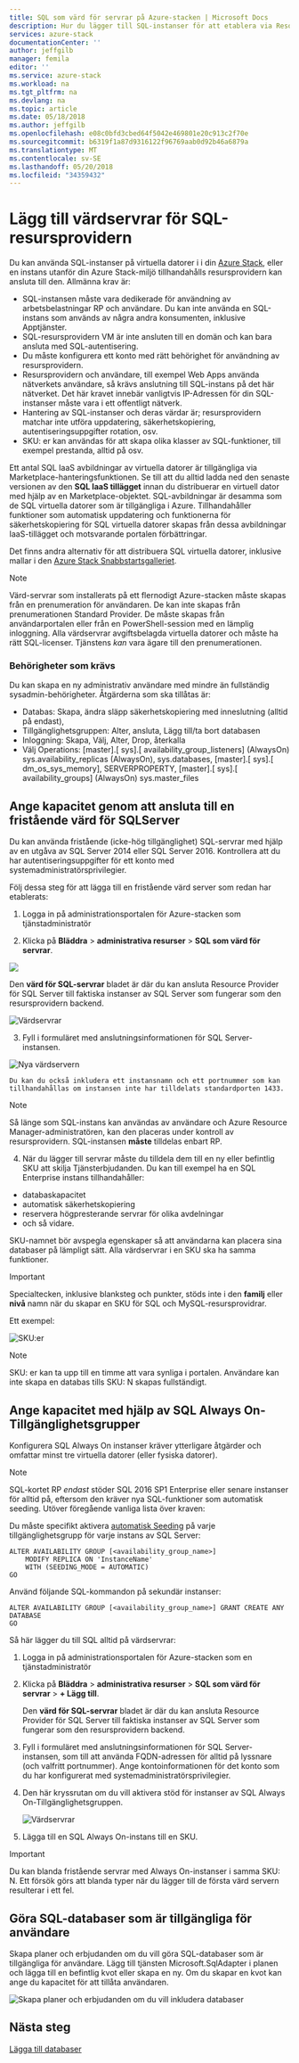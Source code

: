 ```yaml
---
title: SQL som värd för servrar på Azure-stacken | Microsoft Docs
description: Hur du lägger till SQL-instanser för att etablera via Resource Provider för SQL-kort
services: azure-stack
documentationCenter: ''
author: jeffgilb
manager: femila
editor: ''
ms.service: azure-stack
ms.workload: na
ms.tgt_pltfrm: na
ms.devlang: na
ms.topic: article
ms.date: 05/18/2018
ms.author: jeffgilb
ms.openlocfilehash: e08c0bfd3cbed64f5042e469801e20c913c2f70e
ms.sourcegitcommit: b6319f1a87d9316122f96769aab0d92b46a6879a
ms.translationtype: MT
ms.contentlocale: sv-SE
ms.lasthandoff: 05/20/2018
ms.locfileid: "34359432"
---
```

# <a name="add-hosting-servers-for-the-sql-resource-provider"></a>Lägg till värdservrar för SQL-resursprovidern
Du kan använda SQL-instanser på virtuella datorer i i din [Azure Stack](azure-stack-poc.md), eller en instans utanför din Azure Stack-miljö tillhandahålls resursprovidern kan ansluta till den. Allmänna krav är:

* SQL-instansen måste vara dedikerade för användning av arbetsbelastningar RP och användare. Du kan inte använda en SQL-instans som används av några andra konsumenten, inklusive Apptjänster.
* SQL-resursprovidern VM är inte ansluten till en domän och kan bara ansluta med SQL-autentisering.
* Du måste konfigurera ett konto med rätt behörighet för användning av resursprovidern.
* Resursprovidern och användare, till exempel Web Apps använda nätverkets användare, så krävs anslutning till SQL-instans på det här nätverket. Det här kravet innebär vanligtvis IP-Adressen för din SQL-instanser måste vara i ett offentligt nätverk.
* Hantering av SQL-instanser och deras värdar är; resursprovidern matchar inte utföra uppdatering, säkerhetskopiering, autentiseringsuppgifter rotation, osv.
* SKU: er kan användas för att skapa olika klasser av SQL-funktioner, till exempel prestanda, alltid på osv.

Ett antal SQL IaaS avbildningar av virtuella datorer är tillgängliga via Marketplace-hanteringsfunktionen. Se till att du alltid ladda ned den senaste versionen av den **SQL IaaS tillägget** innan du distribuerar en virtuell dator med hjälp av en Marketplace-objektet. SQL-avbildningar är desamma som de SQL virtuella datorer som är tillgängliga i Azure. Tillhandahåller funktioner som automatisk uppdatering och funktionerna för säkerhetskopiering för SQL virtuella datorer skapas från dessa avbildningar IaaS-tillägget och motsvarande portalen förbättringar.

Det finns andra alternativ för att distribuera SQL virtuella datorer, inklusive mallar i den [Azure Stack Snabbstartsgalleriet](https://github.com/Azure/AzureStack-QuickStart-Templates).

> [!NOTE]
> Värd-servrar som installerats på ett flernodigt Azure-stacken måste skapas från en prenumeration för användaren. De kan inte skapas från prenumerationen Standard Provider. De måste skapas från användarportalen eller från en PowerShell-session med en lämplig inloggning. Alla värdservrar avgiftsbelagda virtuella datorer och måste ha rätt SQL-licenser. Tjänstens _kan_ vara ägare till den prenumerationen.


### <a name="required-privileges"></a>Behörigheter som krävs

Du kan skapa en ny administrativ användare med mindre än fullständig sysadmin-behörigheter. Åtgärderna som ska tillåtas är:

- Databas: Skapa, ändra släpp säkerhetskopiering med inneslutning (alltid på endast),
- Tillgänglighetsgruppen: Alter, ansluta, Lägg till/ta bort databasen
- Inloggning: Skapa, Välj, Alter, Drop, återkalla
- Välj Operations: \[master\].\[ sys\].\[ availability_group_listeners\] (AlwaysOn) sys.availability_replicas (AlwaysOn), sys.databases, \[master\].\[ sys\].\[ dm_os_sys_memory\], SERVERPROPERTY, \[master\].\[ sys\].\[ availability_groups\] (AlwaysOn) sys.master_files



## <a name="provide-capacity-by-connecting-to-a-standalone-hosting-sql-server"></a>Ange kapacitet genom att ansluta till en fristående värd för SQLServer
Du kan använda fristående (icke-hög tillgänglighet) SQL-servrar med hjälp av en utgåva av SQL Server 2014 eller SQL Server 2016. Kontrollera att du har autentiseringsuppgifter för ett konto med systemadministratörsprivilegier.

Följ dessa steg för att lägga till en fristående värd server som redan har etablerats:

1. Logga in på administrationsportalen för Azure-stacken som tjänstadministratör

2. Klicka på **Bläddra** &gt; **administrativa resurser** &gt; **SQL som värd för servrar**.

  ![](./media/azure-stack-sql-rp-deploy/sqlhostingservers.png)

  Den **värd för SQL-servrar** bladet är där du kan ansluta Resource Provider för SQL Server till faktiska instanser av SQL Server som fungerar som den resursprovidern backend.

  ![Värdservrar](./media/azure-stack-sql-rp-deploy/sqladapterdashboard.png)

3. Fyll i formuläret med anslutningsinformationen för SQL Server-instansen.

  ![Nya värdservern](./media/azure-stack-sql-rp-deploy/sqlrp-newhostingserver.png)

    Du kan du också inkludera ett instansnamn och ett portnummer som kan tillhandahållas om instansen inte har tilldelats standardporten 1433.

  > [!NOTE]
  > Så länge som SQL-instans kan användas av användare och Azure Resource Manager-administratören, kan den placeras under kontroll av resursprovidern. SQL-instansen __måste__ tilldelas enbart RP.

4. När du lägger till servrar måste du tilldela dem till en ny eller befintlig SKU att skilja Tjänsterbjudanden. Du kan till exempel ha en SQL Enterprise instans tillhandahåller:
  - databaskapacitet
  - automatisk säkerhetskopiering
  - reservera högpresterande servrar för olika avdelningar
  - och så vidare.

  SKU-namnet bör avspegla egenskaper så att användarna kan placera sina databaser på lämpligt sätt. Alla värdservrar i en SKU ska ha samma funktioner.

> [!IMPORTANT]
> Specialtecken, inklusive blanksteg och punkter, stöds inte i den **familj** eller **nivå** namn när du skapar en SKU för SQL och MySQL-resursprovidrar.

Ett exempel:

![SKU:er](./media/azure-stack-sql-rp-deploy/sqlrp-newsku.png)

>[!NOTE]
> SKU: er kan ta upp till en timme att vara synliga i portalen. Användare kan inte skapa en databas tills SKU: N skapas fullständigt.

## <a name="provide-capacity-using-sql-always-on-availability-groups"></a>Ange kapacitet med hjälp av SQL Always On-Tillgänglighetsgrupper
Konfigurera SQL Always On instanser kräver ytterligare åtgärder och omfattar minst tre virtuella datorer (eller fysiska datorer).

> [!NOTE]
> SQL-kortet RP _endast_ stöder SQL 2016 SP1 Enterprise eller senare instanser för alltid på, eftersom den kräver nya SQL-funktioner som automatisk seeding. Utöver föregående vanliga lista över kraven:

Du måste specifikt aktivera [automatisk Seeding](https://docs.microsoft.com/sql/database-engine/availability-groups/windows/automatically-initialize-always-on-availability-group) på varje tillgänglighetsgrupp för varje instans av SQL Server:

  ```
  ALTER AVAILABILITY GROUP [<availability_group_name>]
      MODIFY REPLICA ON 'InstanceName'
      WITH (SEEDING_MODE = AUTOMATIC)
  GO
  ```

Använd följande SQL-kommandon på sekundär instanser:

  ```
  ALTER AVAILABILITY GROUP [<availability_group_name>] GRANT CREATE ANY DATABASE
  GO
  ```

Så här lägger du till SQL alltid på värdservrar:

1. Logga in på administrationsportalen för Azure-stacken som en tjänstadministratör

2. Klicka på **Bläddra** &gt; **administrativa resurser** &gt; **SQL som värd för servrar** &gt; **+ Lägg till**.

    Den **värd för SQL-servrar** bladet är där du kan ansluta Resource Provider för SQL Server till faktiska instanser av SQL Server som fungerar som den resursprovidern backend.

3. Fyll i formuläret med anslutningsinformationen för SQL Server-instansen, som till att använda FQDN-adressen för alltid på lyssnare (och valfritt portnummer). Ange kontoinformationen för det konto som du har konfigurerat med systemadministratörsprivilegier.

4. Den här kryssrutan om du vill aktivera stöd för instanser av SQL Always On-Tillgänglighetsgruppen.

    ![Värdservrar](./media/azure-stack-sql-rp-deploy/AlwaysOn.PNG)

5. Lägga till en SQL Always On-instans till en SKU. 

> [!IMPORTANT]
> Du kan blanda fristående servrar med Always On-instanser i samma SKU: N. Ett försök görs att blanda typer när du lägger till de första värd servern resulterar i ett fel.


## <a name="making-sql-databases-available-to-users"></a>Göra SQL-databaser som är tillgängliga för användare

Skapa planer och erbjudanden om du vill göra SQL-databaser som är tillgängliga för användare. Lägg till tjänsten Microsoft.SqlAdapter i planen och lägga till en befintlig kvot eller skapa en ny. Om du skapar en kvot kan ange du kapacitet för att tillåta användaren.

![Skapa planer och erbjudanden om du vill inkludera databaser](./media/azure-stack-sql-rp-deploy/sqlrp-newplan.png)


## <a name="next-steps"></a>Nästa steg

[Lägga till databaser](azure-stack-sql-resource-provider-databases.md)
